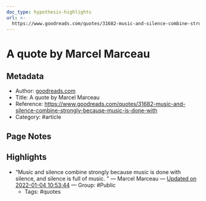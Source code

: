 ```yaml
---
doc_type: hypothesis-highlights
url: >-
  https://www.goodreads.com/quotes/31682-music-and-silence-combine-strongly-because-music-is-done-with
---
```

# A quote by Marcel Marceau

## Metadata
- Author: [goodreads.com]()
- Title: A quote by Marcel Marceau
- Reference: https://www.goodreads.com/quotes/31682-music-and-silence-combine-strongly-because-music-is-done-with
- Category: #article

## Page Notes


## Highlights
-  “Music and silence combine strongly because music is done with silence, and silence is full of music. ” ― Marcel Marceau — [Updated on 2022-01-04 10:53:44](https://hyp.is/-YQVem0AEeynfLvHq7HIVA/www.goodreads.com/quotes/31682-music-and-silence-combine-strongly-because-music-is-done-with)  — Group: #Public
   - Tags: #quotes 
